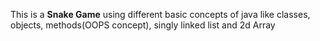  This is a **Snake Game** using different basic concepts of java like classes, objects, methods(OOPS concept), singly linked list and 2d Array
